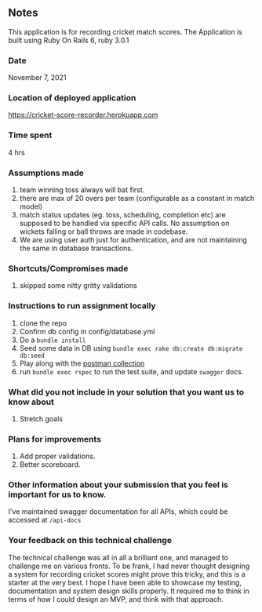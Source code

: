 ## Notes
This application is for recording cricket match scores.
The Application is built using Ruby On Rails 6, ruby 3.0.1

### Date
November 7, 2021

### Location of deployed application
https://cricket-score-recorder.herokuapp.com

### Time spent
4 hrs

### Assumptions made
1. team winning toss always will bat first.
2. there are max of 20 overs per team (configurable as a constant in match model)
3. match status updates (eg. toss, scheduling, completion etc) are supposed to be handled via specific API calls. No assumption on wickets falling or ball throws are made in codebase.
4. We are using user auth just for authentication, and are not maintaining the same in database transactions.

### Shortcuts/Compromises made
1. skipped some nitty gritty validations

### Instructions to run assignment locally
1. clone the repo
2. Confirm db config in config/database.yml
3. Do a `bundle install`
4. Seed some data in DB using `bundle exec rake db:create db:migrate db:seed`
5. Play along with the [postman collection](https://www.getpostman.com/collections/92f716c4fa7fd631d7e1)
6. run `bundle exec rspec` to run the test suite, and update `swagger` docs.

### What did you not include in your solution that you want us to know about
1. Stretch goals

### Plans for improvements
1. Add proper validations.
2. Better scoreboard.

### Other information about your submission that you feel is important for us to know.
I've maintained swagger documentation for all APIs, which could be accessed at `/api-docs`

### Your feedback on this technical challenge
The technical challenge was all in all a brilliant one, and managed to challenge me on various fronts.
To be frank, I had never thought designing a system for recording cricket scores might prove this tricky, and
this is a starter at the very best. I hope I have been able to showcase my testing, documentation and system design skills properly.
It required me to think in terms of how I could design an MVP, and think with that approach.
